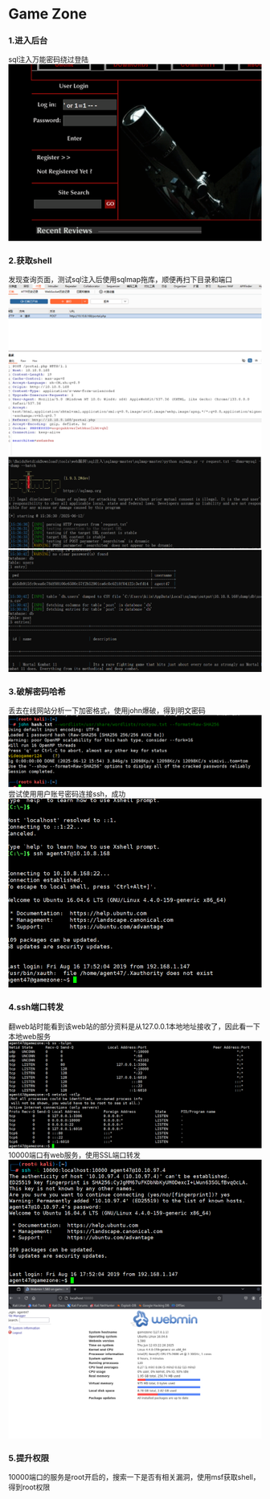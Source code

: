 # Game Zone

### 1.进入后台
sql注入万能密码绕过登陆<br>
![Game Zone 1](./iamges/Game_Zone1.png)

### 2.获取shell
发现查询页面，测试sql注入后使用sqlmap拖库，顺便再扫下目录和端口<br>
![Game Zone 2](./iamges/Game_Zone2.png)<br>
![Game Zone 3](./iamges/Game_Zone3.png)<br>
![Game Zone 4](./iamges/Game_Zone4.png)

### 3.破解密码哈希
丢去在线网站分析一下加密格式，使用john爆破，得到明文密码<br>
![Game Zone 5](./iamges/Game_Zone5.png)<br>
尝试使用用户账号密码连接ssh，成功<br>
![Game Zone 6](./iamges/Game_Zone6.png)

### 4.ssh端口转发
翻web站时能看到该web站的部分资料是从127.0.0.1本地地址接收了，因此看一下本地web服务<br>
![Game Zone 7](./iamges/Game_Zone7.png)<br>
10000端口有web服务，使用SSL端口转发<br>
![Game Zone 8](./iamges/Game_Zone8.png)<br>
![Game Zone 9](./iamges/Game_Zone9.png)

### 5.提升权限
10000端口的服务是root开启的，搜索一下是否有相关漏洞，使用msf获取shell，得到root权限